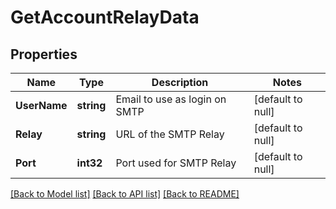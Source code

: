 # GetAccountRelayData

## Properties
Name | Type | Description | Notes
------------ | ------------- | ------------- | -------------
**UserName** | **string** | Email to use as login on SMTP | [default to null]
**Relay** | **string** | URL of the SMTP Relay | [default to null]
**Port** | **int32** | Port used for SMTP Relay | [default to null]

[[Back to Model list]](../README.md#documentation-for-models) [[Back to API list]](../README.md#documentation-for-api-endpoints) [[Back to README]](../README.md)


